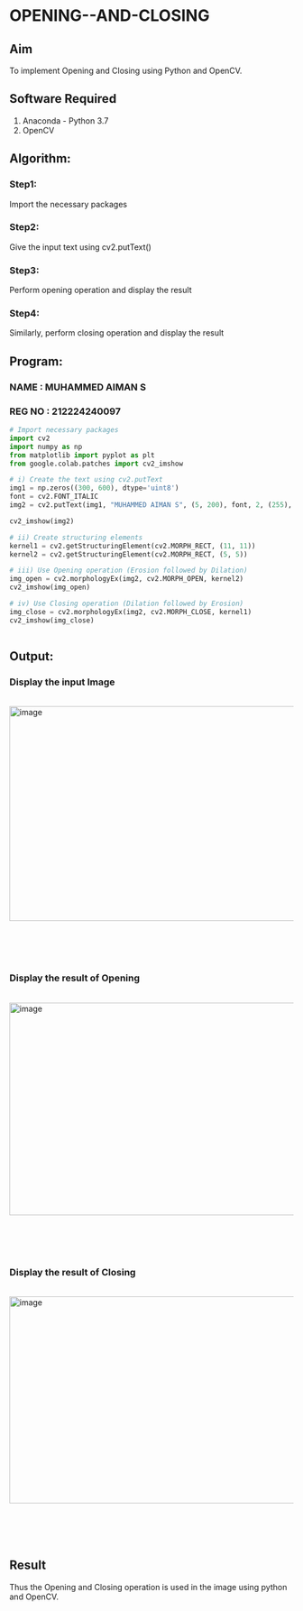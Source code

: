 # OPENING--AND-CLOSING
## Aim
To implement Opening and Closing using Python and OpenCV.

## Software Required
1. Anaconda - Python 3.7
2. OpenCV
## Algorithm:
### Step1:
Import the necessary packages

### Step2:
Give the input text using cv2.putText()

### Step3:
Perform opening operation and display the result

### Step4:
Similarly, perform closing operation and display the result

## Program:
### NAME : MUHAMMED AIMAN S
### REG NO : 212224240097
``` Python
# Import necessary packages
import cv2
import numpy as np
from matplotlib import pyplot as plt
from google.colab.patches import cv2_imshow

# i) Create the text using cv2.putText
img1 = np.zeros((300, 600), dtype='uint8')
font = cv2.FONT_ITALIC
img2 = cv2.putText(img1, "MUHAMMED AIMAN S", (5, 200), font, 2, (255), 6, cv2.LINE_AA)

cv2_imshow(img2)

# ii) Create structuring elements
kernel1 = cv2.getStructuringElement(cv2.MORPH_RECT, (11, 11))
kernel2 = cv2.getStructuringElement(cv2.MORPH_RECT, (5, 5))

# iii) Use Opening operation (Erosion followed by Dilation)
img_open = cv2.morphologyEx(img2, cv2.MORPH_OPEN, kernel2)
cv2_imshow(img_open)

# iv) Use Closing operation (Dilation followed by Erosion)
img_close = cv2.morphologyEx(img2, cv2.MORPH_CLOSE, kernel1)
cv2_imshow(img_close)



```
## Output:

### Display the input Image
<br>
<img width="782" height="381" alt="image" src="https://github.com/user-attachments/assets/ec5cce07-4de2-4306-ab1b-e8d03378048b" />


<br>
<br>
<br>
<br>
<br>

### Display the result of Opening
<br>
<img width="757" height="377" alt="image" src="https://github.com/user-attachments/assets/b911b28e-7fb0-44f5-945b-e96f6c36a62a" />


<br>
<br>
<br>
<br>
<br>

### Display the result of Closing
<br>
<img width="757" height="367" alt="image" src="https://github.com/user-attachments/assets/5ec29ca6-a65f-46c3-b836-0ae9adef353a" />


<br>
<br>
<br>
<br>
<br>

## Result
Thus the Opening and Closing operation is used in the image using python and OpenCV.
